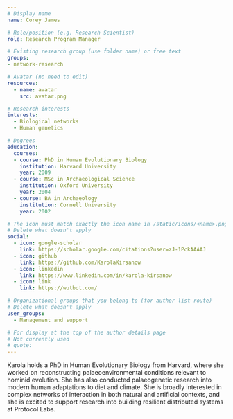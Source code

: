 ```yaml
---
# Display name
name: Corey James

# Role/position (e.g. Research Scientist)
role: Research Program Manager

# Existing research group (use folder name) or free text
groups:
- network-research

# Avatar (no need to edit)
resources:
  - name: avatar
    src: avatar.png

# Research interests
interests:
  - Biological networks
  - Human genetics

# Degrees
education:
  courses:
  - course: PhD in Human Evolutionary Biology
    institution: Harvard University
    year: 2009
  - course: MSc in Archaeological Science
    institution: Oxford University
    year: 2004  
  - course: BA in Archaeology
    institution: Cornell University
    year: 2002

# The icon must match exactly the icon name in /static/icons/<name>.png
# Delete what doesn't apply
social:
  - icon: google-scholar
    link: https://scholar.google.com/citations?user=zJ-1PckAAAAJ
  - icon: github
    link: https://github.com/KarolaKirsanow
  - icon: linkedin
    link: https://www.linkedin.com/in/karola-kirsanow
  - icon: link
    link: https://wutbot.com/    

# Organizational groups that you belong to (for author list route)
# Delete what doesn't apply
user_groups:
  - Management and support

# For display at the top of the author details page
# Not currently used
# quote:
---
```


Karola holds a PhD in Human Evolutionary Biology from Harvard, where she worked on reconstructing palaeoenvironmental conditions relevant to hominid evolution. She has also conducted palaeogenetic research into modern human adaptations to diet and climate. She is broadly interested in complex networks of interaction in both natural and artificial contexts, and she is excited to support research into building resilient distributed systems at Protocol Labs.
